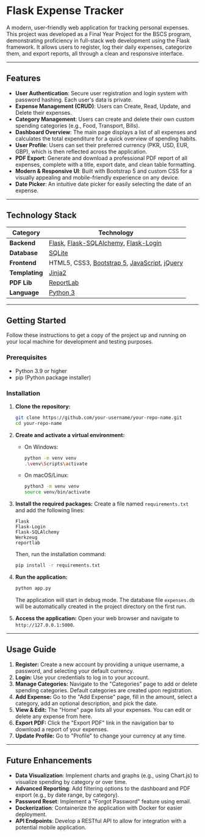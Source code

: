# Flask Expense Tracker

A modern, user-friendly web application for tracking personal expenses. This project was developed as a Final Year Project for the BSCS program, demonstrating proficiency in full-stack web development using the Flask framework. It allows users to register, log their daily expenses, categorize them, and export reports, all through a clean and responsive interface.

---

## Features

-   **User Authentication**: Secure user registration and login system with password hashing. Each user's data is private.
-   **Expense Management (CRUD)**: Users can Create, Read, Update, and Delete their expenses.
-   **Category Management**: Users can create and delete their own custom spending categories (e.g., Food, Transport, Bills).
-   **Dashboard Overview**: The main page displays a list of all expenses and calculates the total expenditure for a quick overview of spending habits.
-   **User Profile**: Users can set their preferred currency (PKR, USD, EUR, GBP), which is then reflected across the application.
-   **PDF Export**: Generate and download a professional PDF report of all expenses, complete with a title, export date, and clean table formatting.
-   **Modern & Responsive UI**: Built with Bootstrap 5 and custom CSS for a visually appealing and mobile-friendly experience on any device.
-   **Date Picker**: An intuitive date picker for easily selecting the date of an expense.

---

## Technology Stack

| Category      | Technology                                                                                                    |
| ------------- | ------------------------------------------------------------------------------------------------------------- |
| **Backend**   | [Flask](https://flask.palletsprojects.com/), [Flask-SQLAlchemy](https://flask-sqlalchemy.palletsprojects.com/), [Flask-Login](https://flask-login.readthedocs.io/en/latest/) |
| **Database**  | [SQLite](https://www.sqlite.org/index.html)                                                                   |
| **Frontend**  | HTML5, CSS3, [Bootstrap 5](https://getbootstrap.com/), [JavaScript](https://developer.mozilla.org/en-US/docs/Web/JavaScript), [jQuery](https://jquery.com/) |
| **Templating**| [Jinja2](https://jinja.palletsprojects.com/)                                                                  |
| **PDF Lib**   | [ReportLab](https://www.reportlab.com/)                                                                       |
| **Language**  | [Python 3](https://www.python.org/)                                                                           |

---

## Getting Started

Follow these instructions to get a copy of the project up and running on your local machine for development and testing purposes.

### Prerequisites

-   Python 3.9 or higher
-   pip (Python package installer)

### Installation

1.  **Clone the repository:**
    ```sh
    git clone https://github.com/your-username/your-repo-name.git
    cd your-repo-name
    ```

2.  **Create and activate a virtual environment:**
    *   On Windows:
        ```sh
        python -m venv venv
        .\venv\Scripts\activate
        ```
    *   On macOS/Linux:
        ```sh
        python3 -m venv venv
        source venv/bin/activate
        ```

3.  **Install the required packages:**
    Create a file named `requirements.txt` and add the following lines:
    ```
    Flask
    Flask-Login
    Flask-SQLAlchemy
    Werkzeug
    reportlab
    ```
    Then, run the installation command:
    ```sh
    pip install -r requirements.txt
    ```

4.  **Run the application:**
    ```sh
    python app.py
    ```
    The application will start in debug mode. The database file `expenses.db` will be automatically created in the project directory on the first run.

5.  **Access the application:**
    Open your web browser and navigate to `http://127.0.0.1:5000`.

---

## Usage Guide

1.  **Register:** Create a new account by providing a unique username, a password, and selecting your default currency.
2.  **Login:** Use your credentials to log in to your account.
3.  **Manage Categories:** Navigate to the "Categories" page to add or delete spending categories. Default categories are created upon registration.
4.  **Add Expense:** Go to the "Add Expense" page, fill in the amount, select a category, add an optional description, and pick the date.
5.  **View & Edit:** The "Home" page lists all your expenses. You can edit or delete any expense from here.
6.  **Export PDF:** Click the "Export PDF" link in the navigation bar to download a report of your expenses.
7.  **Update Profile:** Go to "Profile" to change your currency at any time.

---

## Future Enhancements

-   **Data Visualization**: Implement charts and graphs (e.g., using Chart.js) to visualize spending by category or over time.
-   **Advanced Reporting**: Add filtering options to the dashboard and PDF export (e.g., by date range, by category).
-   **Password Reset**: Implement a "Forgot Password" feature using email.
-   **Dockerization**: Containerize the application with Docker for easier deployment.
-   **API Endpoints**: Develop a RESTful API to allow for integration with a potential mobile application.
